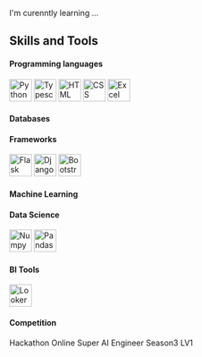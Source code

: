 I'm curenntly learning ...

## Skills and Tools

#### Programming languages
<a title="Python"><img src="https://github.com/get-icon/geticon/blob/master/icons/python.svg" alt="Python" width="40px" height="40px"></a>
<a title="Typescript"><img src="https://github.com/get-icon/geticon/raw/master/icons/typescript-icon.svg" alt="Typescript" width="40px" height="40px"></a>
<a title="HTML"><img src="https://github.com/get-icon/geticon/blob/master/icons/html-5.svg" alt="HTML" width="40px" height="40px"></a>
<a title="CSS"><img src="https://github.com/get-icon/geticon/blob/master/icons/css-3.svg" alt="CSS" width="40px" height="40px"></a>
<a title="Excel"><img src="https://github.com/get-icon/geticon/blob/master/icons/microsoft-office-excel.svg" alt="Excel" width="40px" height="40px"></a>


#### Databases


#### Frameworks
<a title="Flask"><img src="https://github.com/get-icon/geticon/blob/master/icons/flask.svg" alt="Flask" width="40px" height="40px"></a>
<a title="Django"><img src="https://github.com/get-icon/geticon/blob/master/icons/django-logo.svg" alt="Django" width="40px" height="40px"></a>
<a title="Bootstrap"><img src="https://github.com/get-icon/geticon/blob/master/icons/bootstrap.svg" alt="Bootstrap" width="40px" height="40px"></a>

#### Machine Learning


#### Data Science
<a title="Numpy"><img src="https://github.com/get-icon/geticon/blob/master/icons/numpy-icon.svg" alt="Numpy" width="40px" height="40px"></a>
<a title="Pandas"><img src="https://github.com/get-icon/geticon/blob/master/icons/pandas-icon.svg" alt="Pandas" width="40px" height="40px"></a>

#### BI Tools
<a title="Looker"><img src="https://github.com/get-icon/geticon/blob/master/icons/google-data-studio.svg" alt="Looker" width="40px" height="40px"></a>

#### Competition
Hackathon Online Super AI Engineer Season3 LV1 

